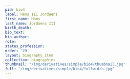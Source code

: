 ```yaml
---
pid: bio4
label: Hans III Jordaens
first_name: Hans
last_name: Jordaens III
birth_death:
bio_text:
bio_author:
role:
status_profession:
order: '29'
layout: biography_item
collection: biographies
thumbnail: "/img/derivatives/simple/bio4/thumbnail.jpg"
full: "/img/derivatives/simple/bio4/fullwidth.jpg"
---
```

